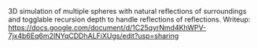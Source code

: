 3D simulation of multiple spheres with natural reflections of surroundings and togglable recursion depth to handle reflections of reflections. 
Writeup: https://docs.google.com/document/d/1C25qyrNmd4KhWPV-7jx4b6Eq6m2INYqCDDhALFiXUgs/edit?usp=sharing
